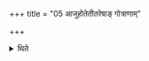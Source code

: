 +++
title = "05 आजुहोतेतीतरेषाङ् गोत्राणाम्"

+++

<details><summary>थिते</summary>

5. For those performers belonging to the other families (the verse beginning with) ā juhota (should be used as the final verse in the Sāmidhenī-verses).  

[^1]: TB III.5.2.3. 
</details>
